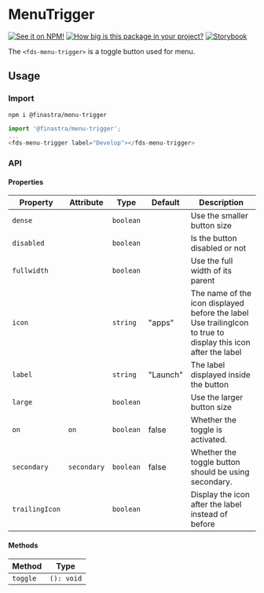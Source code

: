 # MenuTrigger

[![See it on NPM!](https://img.shields.io/npm/v/@finastra/menu-trigger?style=for-the-badge)](https://www.npmjs.com/package/@finastra/menu-trigger)
[![How big is this package in your project?](https://img.shields.io/bundlephobia/minzip/@finastra/menu-trigger?style=for-the-badge)](https://bundlephobia.com/result?p=@finastra/menu-trigger)
[![Storybook](https://shields.io/badge/-Play%20with%20this%20web%20component-2a0481?logo=storybook&style=for-the-badge)](https://finastra.github.io/finastra-design-system/?path=/story/actions-menu-trigger--default)

The `<fds-menu-trigger>` is a toggle button used for menu.


## Usage

### Import

```
npm i @finastra/menu-trigger
```

```ts
import '@finastra/menu-trigger';
...
<fds-menu-trigger label="Develop"></fds-menu-trigger>
```


### API
<!-- DOC -->
#### Properties

| Property       | Attribute   | Type      | Default  | Description                                      |
|----------------|-------------|-----------|----------|--------------------------------------------------|
| `dense`        |             | `boolean` |          | Use the smaller button size                      |
| `disabled`     |             | `boolean` |          | Is the button disabled or not                    |
| `fullwidth`    |             | `boolean` |          | Use the full width of its parent                 |
| `icon`         |             | `string`  | "apps"   | The name of the icon displayed before the label<br />Use trailingIcon to true to display this icon after the label |
| `label`        |             | `string`  | "Launch" | The label displayed inside the button            |
| `large`        |             | `boolean` |          | Use the larger button size                       |
| `on`           | `on`        | `boolean` | false    | Whether the toggle is activated.                 |
| `secondary`    | `secondary` | `boolean` | false    | Whether the toggle button should be using secondary. |
| `trailingIcon` |             | `boolean` |          | Display the icon after the label instead of before |

#### Methods

| Method   | Type       |
|----------|------------|
| `toggle` | `(): void` |
<!-- /DOC -->
